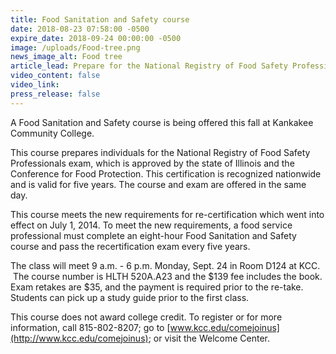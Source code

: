 ```yaml
---
title: Food Sanitation and Safety course
date: 2018-08-23 07:58:00 -0500
expire_date: 2018-09-24 00:00:00 -0500
image: /uploads/Food-tree.png
news_image_alt: Food tree
article_lead: Prepare for the National Registry of Food Safety Professionals exam.
video_content: false
video_link:
press_release: false
---
```


A Food Sanitation and Safety course is being offered this fall at Kankakee Community College.

This course prepares individuals for the National Registry of Food Safety Professionals exam, which is approved by the state of Illinois and the Conference for Food Protection. This certification is recognized nationwide and is valid for five years. The course and exam are offered in the same day.

This course meets the new requirements for re-certification which went into effect on July 1, 2014. To meet the new requirements, a food service professional must complete an eight-hour Food Sanitation and Safety course and pass the recertification exam every five years.

The class will meet 9 a.m. - 6 p.m. Monday, Sept. 24 in Room D124 at KCC. &nbsp;The course number is HLTH 520A.A23 and the $139 fee includes the book. Exam retakes are $35, and the payment is required prior to the re-take. Students can pick up a study guide prior to the first class.

This course does not award college credit. To register or for more information, call 815-802-8207; go to [www.kcc.edu/comejoinus](http://www.kcc.edu/comejoinus); or visit the Welcome Center.
